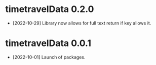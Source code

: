 # timetravelData 0.2.0

* [2022-10-29] Library now allows for full text return if key allows it.

# timetravelData 0.0.1

* [2022-10-01] Launch of packages.
